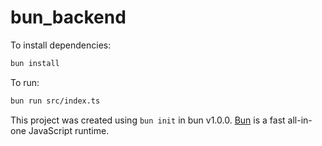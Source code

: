 # bun_backend

To install dependencies:

```bash
bun install
```

To run:

```bash
bun run src/index.ts
```

This project was created using `bun init` in bun v1.0.0. [Bun](https://bun.sh) is a fast all-in-one JavaScript runtime.
